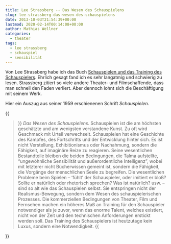 ```yaml
---
title: Lee Strassberg -- Das Wesen des Schauspielens
slug: lee-strassberg-das-wesen-des-schauspielens
date: 2013-10-03T21:54:39+00:00
lastmod: 2020-02-14T00:14:08+00:00
author: Mathias Wellner
categories:
  - theater
tags:
  - lee strassberg
  - schauspiel
  - sensibilität
---
```

Von Lee Strassberg habe ich das Buch [Schauspielen und das Training des Schauspielers](https://www.alexander-verlag.com/programm/titel/168-schauspielen-und-das-training-des-schauspielers.html). Ehrlich gesagt fand ich es sehr langatmig und schwierig zu lesen. Strassberg zitiert so viele andere Theater- und Filmschaffende, dass man schnell den Faden verliert. Aber dennoch lohnt sich die Beschäftigung mit seinem Werk. 
<!--more-->

Hier ein Auszug aus seiner 1959 erschienenen Schrift _Schauspielen_. 

{{<blockquote>}}
<em>Das Wesen des Schauspielens.</em> Schauspielen ist die am höchsten geschätzte und am wenigsten verstandene Kunst. Zu oft wird Geschmack mit Urteil verwechselt. Schauspielen hat eine Geschichte des Kampfes, des Fortschritts und der Entwicklung hinter sich. Es ist nicht Verstellung, Exhibitionismus oder Nachahmung, sondern die Fähigkeit, auf imaginäre Reize zu reagieren. Seine wesentlichen Bestandteile bleiben die beiden Bedingungen, die Talma aufstellte, &#8220;ungewöhnliche Sensibilität und außerordentliche Intelligenz&#8221;, wobei mit letzterer nicht Bücherwissen gemeint ist, sondern die Fähigkeit, die Vorgänge der menschlichen Seele zu begreifen. Die wesentlichen Probleme beim Spielen &ndash; &#8216;fühlt&#8217; der Schauspieler, oder imitiert er bloß? Sollte er natürlich oder rhetorisch sprechen? Was ist natürlich? usw. &ndash; sind so alt wie das Schauspielen selbst. Sie entspringen nicht der Realismus-Bewegung, sondern dem Wesen des schauspielerischen Prozesses. Die kommerziellen Bedingungen von Theater, Film und Fernsehen machen ein höheres Maß an Training für den Schauspieler notwendiger als je zuvor, wenn das enorme Talent, welches existiert, nicht von der Zeit und den technischen Anforderungen erstickt werden soll. Das Training des Schauspielers ist heutzutage kein Luxus, sondern eine Notwendigkeit.
{{</blockquote>}}

